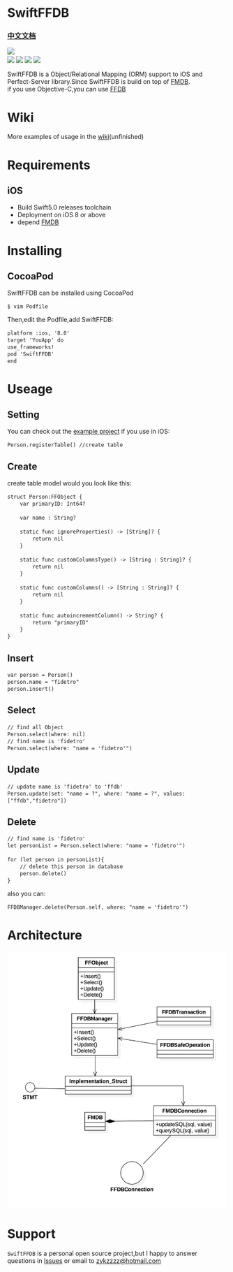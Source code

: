
# SwiftFFDB  
### [中文文档](https://github.com/Fidetro/Swift-FFDB/blob/master/README_zh-cn.md)


![](https://github.com/Fidetro/SwiftFFDB/blob/master/src/logo.png)  
![](https://img.shields.io/github/license/Fidetro/Swift-FFDB.svg) ![](https://img.shields.io/badge/language-swift-orange.svg) [![](https://img.shields.io/cocoapods/v/SwiftFFDB.svg)](https://cocoapods.org/pods/SwiftFFDB) [![](https://img.shields.io/badge/weibo-@Karim_师霖风-red.svg)](https://weibo.com/u/2095454814)  

SwiftFFDB is a Object/Relational Mapping (ORM) support to iOS and Perfect-Server library.Since SwiftFFDB is build on top of [FMDB](https://github.com/ccgus/fmdb).  
if you use Objective-C,you can use [FFDB](https://github.com/fidetro/ffdb)  

# Wiki
More examples of usage in the [wiki](https://github.com/Fidetro/Swift-FFDB/wiki)(unfinished)

# Requirements
## iOS
* Build  Swift5.0 releases toolchain   
* Deployment on iOS 8 or above  
* depend [FMDB](https://github.com/ccgus/fmdb)

# Installing
## CocoaPod
SwiftFFDB can be installed using CocoaPod
```
$ vim Podfile
```
Then,edit the Podfile,add SwiftFFDB:
```
platform :ios, '8.0'
target 'YouApp' do
use_frameworks!
pod 'SwiftFFDB'
end
```
# Useage

## Setting
You can check out the [example project](https://github.com/Fidetro/SwiftFFDB)
if you use in iOS:
```
Person.registerTable() //create table
```

## Create
create table model would you look like this:
```
struct Person:FFObject {
    var primaryID: Int64?
    
    var name : String?
    
    static func ignoreProperties() -> [String]? {
        return nil
    }
    
    static func customColumnsType() -> [String : String]? {
        return nil
    }
    
    static func customColumns() -> [String : String]? {
        return nil
    }

    static func autoincrementColumn() -> String? {
        return "primaryID"
    }
}
```

## Insert
```
var person = Person()
person.name = "fidetro"
person.insert()
```
## Select
```
// find all Object
Person.select(where: nil)
// find name is 'fidetro' 
Person.select(where: "name = 'fidetro'")
```
## Update
```
// update name is 'fidetro' to 'ffdb'
Person.update(set: "name = ?", where: "name = ?", values: ["ffdb","fidetro"])  
```
## Delete
```
// find name is 'fidetro' 
let personList = Person.select(where: "name = 'fidetro'")

for (let person in personList){
    // delete this person in database
    person.delete()
}
```
also you can:
```
FFDBManager.delete(Person.self, where: "name = 'fidetro'")
```  
# Architecture
![](https://github.com/Fidetro/Swift-FFDB/blob/master/src/architecture.png)

# Support
`SwiftFFDB` is a personal open source project,but I happy to answer questions in [Issues](https://github.com/Fidetro/SwiftFFDB/issues) or email to zykzzzz@hotmail.com

